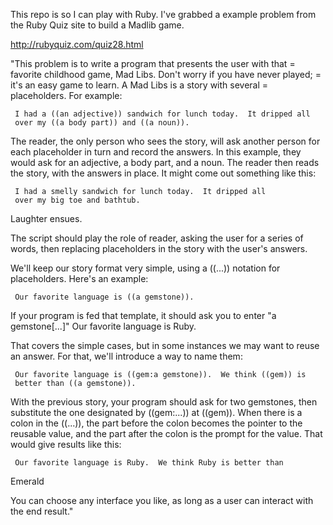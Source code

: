 This repo is so I can play with Ruby. I've grabbed a example problem from the Ruby Quiz site to build a Madlib game.

http://rubyquiz.com/quiz28.html



"This problem is to write a program that presents the user with that =
favorite childhood game, Mad Libs. Don't worry if you have never played; =
it's an easy game to learn. A Mad Libs is a story with several =
placeholders. For example:

     I had a ((an adjective)) sandwich for lunch today.  It dripped all
     over my ((a body part)) and ((a noun)).

The reader, the only person who sees the story, will ask another person 
for each placeholder in turn and record the answers. In this example, 
they would ask for an adjective, a body part, and a noun. The reader 
then reads the story, with the answers in place. It might come out 
something like this:

     I had a smelly sandwich for lunch today.  It dripped all
     over my big toe and bathtub.

Laughter ensues.

The script should play the role of reader, asking the user for a series 
of words, then replacing placeholders in the story with the user's 
answers.

We'll keep our story format very simple, using a ((...)) notation for 
placeholders. Here's an example:

     Our favorite language is ((a gemstone)).

If your program is fed that template, it should ask you to enter "a 
gemstone[...]"
     Our favorite language is Ruby.

That covers the simple cases, but in some instances we may want to reuse 
an answer. For that, we'll introduce a way to name them:

     Our favorite language is ((gem:a gemstone)).  We think ((gem)) is
     better than ((a gemstone)).

With the previous story, your program should ask for two gemstones, then 
substitute the one designated by ((gem:...)) at ((gem)). When there is a 
colon in the ((...)), the part before the colon becomes the pointer to 
the reusable value, and the part after the colon is the prompt for the 
value. That would give results like this:

     Our favorite language is Ruby.  We think Ruby is better than 
Emerald

You can choose any interface you like, as long as a user can interact 
with the end result."
